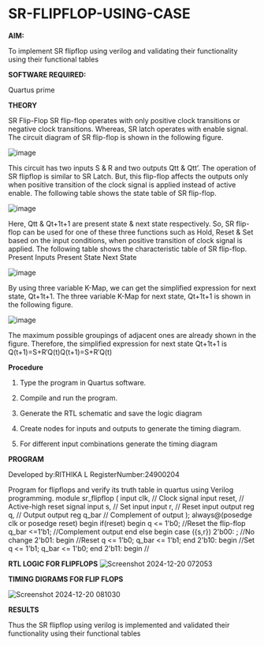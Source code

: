 # SR-FLIPFLOP-USING-CASE

**AIM:**

To implement  SR flipflop using verilog and validating their functionality using their functional tables

**SOFTWARE REQUIRED:**

Quartus prime

**THEORY**

SR Flip-Flop SR flip-flop operates with only positive clock transitions or negative clock transitions. Whereas, SR latch operates with enable signal. The circuit diagram of SR flip-flop is shown in the following figure.

![image](https://github.com/naavaneetha/SR-FLIPFLOP-USING-CASE/assets/154305477/0f710028-ad52-4d3e-9276-8714cf023a25)

 
This circuit has two inputs S & R and two outputs Qtt & Qtt’. The operation of SR flipflop is similar to SR Latch. But, this flip-flop affects the outputs only when positive transition of the clock signal is applied instead of active enable. The following table shows the state table of SR flip-flop.

![image](https://github.com/naavaneetha/SR-FLIPFLOP-USING-CASE/assets/154305477/dabfc4f4-87e3-4cbc-9472-f89ee1b5ed30)

 
Here, Qtt & Qt+1t+1 are present state & next state respectively. So, SR flip-flop can be used for one of these three functions such as Hold, Reset & Set based on the input conditions, when positive transition of clock signal is applied. The following table shows the characteristic table of SR flip-flop. Present Inputs Present State Next State

![image](https://github.com/naavaneetha/SR-FLIPFLOP-USING-CASE/assets/154305477/dd90d16c-aec5-4290-a586-e2346b1e9eb5)

 
By using three variable K-Map, we can get the simplified expression for next state, Qt+1t+1. The three variable K-Map for next state, Qt+1t+1 is shown in the following figure.

![image](https://github.com/naavaneetha/SR-FLIPFLOP-USING-CASE/assets/154305477/473efad6-d70b-4ca7-aeb7-898bbfca319f)

 
The maximum possible groupings of adjacent ones are already shown in the figure. Therefore, the simplified expression for next state Qt+1t+1 is Q(t+1)=S+R′Q(t)Q(t+1)=S+R′Q(t)

**Procedure**

1. Type the program in Quartus software.

 2. Compile and run the program.

 3. Generate the RTL schematic and save the logic diagram

 4. Create nodes for inputs and outputs to generate the timing diagram.

 5. For different input combinations generate the timing diagram


**PROGRAM**

Developed by:RITHIKA L
RegisterNumber:24900204

Program for flipflops and verify its truth table in quartus using Verilog programming.
module sr_flipflop (
    input clk,    // Clock signal 
    input reset,  // Active-high reset signal
    input s,      // Set input
    input r,      // Reset input
    output reg q, // Output
    output reg q_bar // Complement of output
);
    always@(posedge clk or posedge reset) begin
        if(reset) begin
        q <= 1'b0;         //Reset the flip-flop
        q_bar <=1'b1;      //Complement output
    end
    else begin
    case ({s,r})
        2'b00: ;                        //No change
        2'b01: begin                    //Reset
            q <= 1'b0;
            q_bar <= 1'b1;
        end
        2'b10: begin                   //Set
            q <= 1'b1;
            q_bar <= 1'b0;
        end
        2'b11: begin                 //


**RTL LOGIC FOR FLIPFLOPS**
![Screenshot 2024-12-20 072053](https://github.com/user-attachments/assets/046d32e9-6b1d-435f-b6c8-775137f01919)


**TIMING DIGRAMS FOR FLIP FLOPS**

![Screenshot 2024-12-20 081030](https://github.com/user-attachments/assets/68552be6-d685-42ba-80c3-0c882c820328)


**RESULTS**

Thus the SR flipflop using verilog is implemented and validated their functionality using
 their functional tables
